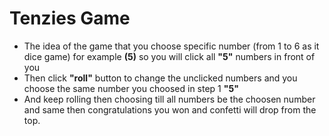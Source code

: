 # Tenzies Game
- The idea of the game that you choose specific number (from 1 to 6 as it dice game) for example **(5)** so you will click all **"5"** numbers in front of you
- Then click **"roll"** button to change the unclicked numbers and you choose the same number you choosed in step 1 **"5"** 
- And keep rolling then choosing till all numbers be the choosen number and same then congratulations you won and confetti will drop from the top.
